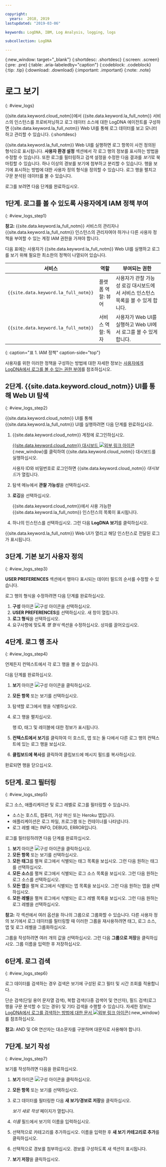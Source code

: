 ```yaml
---

copyright:
  years:  2018, 2019
lastupdated: "2019-03-06"

keywords: LogDNA, IBM, Log Analysis, logging, logs

subcollection: LogDNA

---
```


{:new_window: target="_blank"}
{:shortdesc: .shortdesc}
{:screen: .screen}
{:pre: .pre}
{:table: .aria-labeledby="caption"}
{:codeblock: .codeblock}
{:tip: .tip}
{:download: .download}
{:important: .important}
{:note: .note}

# 로그 보기
{: #view_logs}

{{site.data.keyword.cloud_notm}}에서 {{site.data.keyword.la_full_notm}} 서비스의 인스턴스를 프로비저닝하고 로그 데이터 소스에 대한 LogDNA 에이전트를 구성하면 {{site.data.keyword.la_full_notm}} Web UI를 통해 로그 데이터를 보고 모니터하고 관리할 수 있습니다.
{:shortdesc}

{{site.data.keyword.la_full_notm}} Web UI를 실행하면 로그 항목이 사전 정의된 형식으로 표시됩니다. **사용자 환경 설정** 섹션에서 각 로그 행의 정보를 표시하는 방법을 수정할 수 있습니다. 또한 로그를 필터링하고 검색 설정을 수정한 다음 결과를 *보기*로 북마킹할 수 있습니다. 하나 이상의 경보를 보기에 첨부하고 분리할 수 있습니다. 행을 보기에 표시하는 방법에 대한 사용자 정의 형식을 정의할 수 있습니다. 로그 행을 펼치고 구문 분석된 데이터를 볼 수 있습니다.


로그를 보려면 다음 단계를 완료하십시오.


## 1단계. 로그를 볼 수 있도록 사용자에게 IAM 정책 부여
{: #view_logs_step1}

**참고:** {{site.data.keyword.la_full_notm}} 서비스의 관리자나 {{site.data.keyword.la_full_notm}} 인스턴스의 관리자여야 하거나 다른 사용자 정책을 부여할 수 있는 계정 IAM 권한을 가져야 합니다.

다음 표에는 사용자가 {{site.data.keyword.la_full_notm}} Web UI를 실행하고 로그를 보기 위해 필요한 최소한의 정책이 나열되어 있습니다.

| 서비스                        | 역할                      | 부여되는 권한            |
|--------------------------------|---------------------------|-------------------------------|  
| `{{site.data.keyword.la_full_notm}} ` | 플랫폼 역할: 뷰어     | 사용자가 관찰 가능성 로깅 대시보드에서 서비스 인스턴스 목록을 볼 수 있게 합니다. |
| `{{site.data.keyword.la_full_notm}} ` | 서비스 역할: 독자      | 사용자가 Web UI를 실행하고 Web UI에서 로그를 볼 수 있게 합니다.  |
{: caption="표 1. IAM 정책" caption-side="top"} 

사용자를 위한 이러한 정책을 구성하는 방법에 대한 자세한 정보는 [사용자에게 LogDNA에서 로그를 볼 수 있는 권한 부여](/docs/services/Log-Analysis-with-LogDNA?topic=LogDNA-work_iam#user_logdna)를 참조하십시오.


## 2단계. {{site.data.keyword.cloud_notm}} UI를 통해 Web UI 탐색
{: #view_logs_step2}

{{site.data.keyword.cloud_notm}} UI를 통해 {{site.data.keyword.la_full_notm}} UI를 실행하려면 다음 단계를 완료하십시오.

1. {{site.data.keyword.cloud_notm}} 계정에 로그인하십시오.

    [{{site.data.keyword.cloud_notm}} 대시보드 ![외부 링크 아이콘](../../icons/launch-glyph.svg "외부 링크 아이콘")](https://cloud.ibm.com/login){:new_window}를 클릭하여 {{site.data.keyword.cloud_notm}} 대시보드를 실행하십시오.

	사용자 ID와 비밀번호로 로그인하면 {{site.data.keyword.cloud_notm}} *대시보드*가 열립니다.

2. 탐색 메뉴에서 **관찰 가능성**을 선택하십시오. 

3. **로깅**을 선택하십시오. 

    {{site.data.keyword.cloud_notm}}에서 사용 가능한 {{site.data.keyword.la_full_notm}} 인스턴스의 목록이 표시됩니다.

4. 하나의 인스턴스를 선택하십시오. 그런 다음 **LogDNA 보기**를 클릭하십시오.

{{site.data.keyword.la_full_notm}} Web UI가 열리고 해당 인스턴스로 전달된 로그가 표시됩니다.


## 3단계. 기본 보기 사용자 정의
{: #view_logs_step3}

**USER PREFERENCES** 섹션에서 행마다 표시되는 데이터 필드의 순서를 수정할 수 있습니다.

로그 행의 형식을 수정하려면 다음 단계를 완료하십시오.

1. **구성** 아이콘 ![구성 아이콘](images/admin.png "관리 아이콘")을 선택하십시오.
2. **USER PREFERENCES**를 선택하십시오. 새 창이 열립니다.
3. **로그 형식**을 선택하십시오.
4. 요구사항에 맞도록 *행 형식* 섹션을 수정하십시오. 상자를 끌어오십시오.


## 4단계. 로그 행 조사
{: #view_logs_step4}

언제든지 컨텍스트에서 각 로그 행을 볼 수 있습니다.

다음 단계를 완료하십시오. 

1. **보기** 아이콘 ![구성 아이콘](images/views.png "구성 아이콘")을 클릭하십시오.
2. **모든 항목** 또는 보기를 선택하십시오.
3. 탐색할 로그에서 행을 식별하십시오.
4. 로그 행을 펼치십시오. 

    행 ID, 태그 및 레이블에 대한 정보가 표시됩니다.

5. **컨텍스트에서 보기**를 클릭하여 이 호스트, 앱 또는 둘 다에서 다른 로그 행의 컨텍스트에 있는 로그 행을 보십시오.

6. **클립보드에 복사**를 클릭하여 클립보드에 메시지 필드를 복사하십시오.

완료되면 행을 닫으십시오.


## 5단계. 로그 필터링
{: #view_logs_step5}

로그 소스, 애플리케이션 및 로그 레벨로 로그를 필터링할 수 있습니다. 

* 소스는 호스트, 컴퓨터, 가상 머신 또는 Heroku 앱입니다.
* 애플리케이션은 로그 파일, 프로그램 또는 컨테이너를 나타냅니다.
* 로그 레벨 예는 INFO, DEBUG, ERROR입니다.

로그를 필터링하려면 다음 단계를 완료하십시오.

1. **보기** 아이콘 ![구성 아이콘](images/views.png "구성 아이콘")을 클릭하십시오.
2. **모든 항목** 또는 보기를 선택하십시오.
3. **모든 태그**를 펼쳐 로그에서 식별되는 태그 목록을 보십시오. 그런 다음 원하는 태그를 선택하십시오.
4. **모든 소스**를 펼쳐 로그에서 식별되는 로그 소스 목록을 보십시오. 그런 다음 원하는 로그 소스를 선택하십시오.
5. **모든 앱**을 펼쳐 로그에서 식별되는 앱 목록을 보십시오. 그런 다음 원하는 앱을 선택하십시오.
6. **모든 레벨**을 펼쳐 로그에서 식별되는 로그 레벨 목록을 보십시오. 그런 다음 원하는 로그 레벨을 선택하십시오.


**참고:** 각 섹션에서 여러 옵션을 하나의 그룹으로 그룹화할 수 있습니다. 다른 사용자 정의 보기에서 로그 데이터를 필터링할 때 이러한 그룹을 재사용하려면 태그, 로그 소스, 앱 및 로그 레벨을 그룹화하십시오.

그룹을 작성하려면 여러 개의 값을 선택하십시오. 그런 다음 **그룹으로 저장**을 클릭하십시오. 그룹 이름을 입력한 후 저장하십시오.


## 6단계. 로그 검색
{: #view_logs_step6}

로그 데이터를 검색하는 경우 검색은 보기에 구성된 로그 필터 및 시간 조회를 적용합니다.

단순 검색(단일 용어 문자열 검색), 복합 검색(다중 검색어 및 연산자), 필드 검색(로그 행을 구문 분석할 수 있는 경우) 및 기타 검색을 수행할 수 있습니다. 자세한 정보는 [LogDNA에서 로그를 검색하는 방법에 대한 문서 ![외부 링크 아이콘](../../icons/launch-glyph.svg "외부 링크 아이콘")](https://docs.logdna.com/docs/search){:new_window}를 참조하십시오.

**참고:** AND 및 OR 연산자는 대소문자를 구분하며 대문자로 사용해야 합니다.



## 7단계. 보기 작성
{: #view_logs_step7}


보기를 작성하려면 다음을 완료하십시오.

1. **보기** 아이콘 ![구성 아이콘](images/views.png "구성 아이콘")을 클릭하십시오.
2. **모든 항목** 또는 보기를 선택하십시오.
3. 로그 데이터를 필터링한 다음 **새 보기/경보로 저장**을 클릭하십시오.

    *보기 새로 작성* 페이지가 열립니다.

4. *이름* 필드에서 보기의 이름을 입력하십시오.

5. 선택적으로 카테고리를 추가하십시오. 이름을 입력한 후 **새 보기 카테고리로 추가**를 클릭하십시오.

6. 선택적으로 경보를 첨부하십시오. 경보를 구성하도록 새 섹션이 표시됩니다.

7. **보기 저장**을 클릭하십시오.


